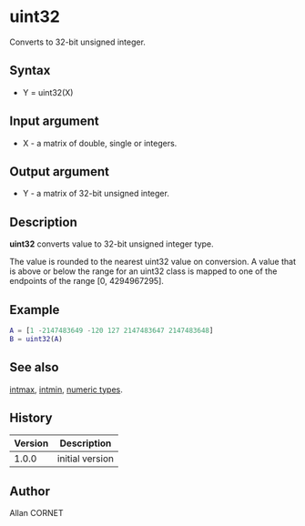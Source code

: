 # uint32

Converts to 32-bit unsigned integer.

## Syntax

- Y = uint32(X)

## Input argument

- X - a matrix of double, single or integers.

## Output argument

- Y - a matrix of 32-bit unsigned integer.

## Description

  <p><b>uint32</b> converts value to 32-bit unsigned integer type.</p>
  <p>The value is rounded to the nearest uint32 value on conversion. A value that is above or below the range for an uint32 class is mapped to one of the endpoints of the range [0, 4294967295].</p>

## Example

```matlab
A = [1 -2147483649 -120 127 2147483647 2147483648]
B = uint32(A)
```

## See also

[intmax](intmax.md), [intmin](intmax.md), [numeric types](../interpreter/numeric_types.md).

## History

| Version | Description     |
| ------- | --------------- |
| 1.0.0   | initial version |

## Author

Allan CORNET

